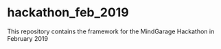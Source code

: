 # hackathon_feb_2019
This repository contains the framework for the MindGarage Hackathon in February 2019
